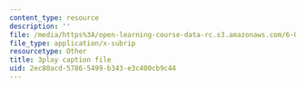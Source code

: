 ```yaml
---
content_type: resource
description: ''
file: /media/https%3A/open-learning-course-data-rc.s3.amazonaws.com/6-004-computation-structures-spring-2017/2ec80acd57865499b343e3c400cb9c44_6XV3uLfKzog.vtt
file_type: application/x-subrip
resourcetype: Other
title: 3play caption file
uid: 2ec80acd-5786-5499-b343-e3c400cb9c44
---
```

